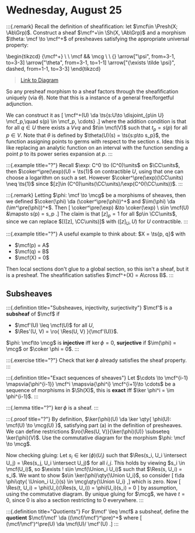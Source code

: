 # Wednesday, August 25

:::{.remark}
Recall the definition of sheafification: let $\mcf\in \Presh(X; \Ab\Grp)$.
Construct a sheaf $\mcf^+\in \Sh(X, \Ab\Grp)$  and a morphism $\theta: \mcf \to \mcf^+$ of presheaves satisfying the appropriate universal property:

\begin{tikzcd}
	{\mcf^+} \\
	\\
	\mcf && \mcg \\
	\\
	{}
	\arrow["\psi", from=3-1, to=3-3]
	\arrow["\theta", from=3-1, to=1-1]
	\arrow["{\exists \tilde \psi}", dashed, from=1-1, to=3-3]
\end{tikzcd}

> [Link to Diagram](https://q.uiver.app/?q=WzAsNCxbMCwyLCJcXG1jZiJdLFswLDRdLFswLDAsIlxcbWNmXisiXSxbMiwyLCJcXG1jZyJdLFswLDMsIlxccHNpIl0sWzAsMiwiXFx0aGV0YSJdLFsyLDMsIlxcZXhpc3RzIFxcdGlsZGUgXFxwc2kiLDAseyJzdHlsZSI6eyJib2R5Ijp7Im5hbWUiOiJkYXNoZWQifX19XV0=)

So any presheaf morphism to a sheaf factors through the sheafification uniquely (via $\theta$).
Note that this is a instance of a general free/forgetful adjunction.

We can construct it as
\[
\mcf^+(U) \da \ts{s:U\to \disjoint_{p\in U} \mcf_p,\quad s(p) \in \mcf_p, \cdots}
.\]
where the addition condition is that for all $q\in U$ there exists a $V\nu q$ and $t\in \mcf(V)$ such that $t_p = s(p)$ for all $p\in V$.
Note that $\theta$ is defined by $\theta(U)(s) = \ts{s:p\to s_p}$, the function assigning points to germs with respect to the section $s$.
Idea: this is like replacing an analytic function on an interval with the function sending a point $p$ to its power series expansion at $p$.
:::

:::{.example title="?"}
Recall $\exp: C^0 \to (C^0)\units$ on $\CC\units$, then $\coker^\pre(\exp)(U) = \ts{1}$ on contractible $U$, using that one can choose a logarithm on such a set.
However $\coker^\pre(\exp)(\CC\units) \neq \ts{1}$ since $[z]\in (C^0)\units(\CC\units)/\exp(C^0(\CC\units))$.
:::

:::{.remark}
Letting $\phi: \mcf \to \mcg$ be a morphisms of sheaves, then we defined $\coker(\phi) \da (\coker^\pre(\phi))^+$ and $\im(\phi) \da (\im^\pre(\phi))^+$.
Then
\[
\coker^\pre(\exp) &\to \coker(\exp) \\
s\in \mcf(U) &\mapsto s(p) = s_p
.\]
The claim is that $[z]_p = 1$ for all $p\in \CC\units$, since we can replace $[([z], \CC\units)]$ with $([z]_U, U)$ for $U$ contractible.
:::

:::{.example title="?"}
A useful example to think about: $X = \ts{p, q}$ with

- $\mcf(p) = A$
- $\mcf(q) = B$
- $\mcf(X) = 0$

Then local sections don't glue to a global section, so this isn't a sheaf, but it is a presheaf.
The sheafification satisfies $\mcf^+(X) = A\cross B$.
:::

## Subsheaves

:::{.definition title="Subsheaves, injectivity, surjectivity"}
$\mcf'$ is a **subsheaf** of $\mcf$ if

- $\mcf'(U) \leq \mcf(U)$ for all $U$,
- $\Res'(U, V) = \ro{ \Res(U, V) }{\mcf'(U)}$.

$\phi: \mcf\to \mcg$ is **injective** iff $\ker \phi = 0$, **surjective** if $\im(\phi) = \mcg$ or $\coker \phi = 0$.
:::

:::{.exercise title="?"}
Check that $\ker \phi$ already satisfies the sheaf property.
:::

:::{.definition title="Exact sequences of sheaves"}
Let $\cdots \to \mcf^{i-1} \mapsvia{\phi^{i-1}} \mcf^i \mapsvia{\phi^i} \mcf^{i+1}\to \cdots$ be a sequence of morphisms in $\Sh(X)$, this is **exact** iff $\ker \phi^i = \im \phi^{i-1}$.
:::

:::{.lemma title="?"}
$\ker \phi$ is a sheaf.
:::

:::{.proof title="?"}
By definition, $\ker(\phi)(U) \da \ker \qty{ \phi(U): \mcf(U) \to \mcg(U) }$, satisfying part (a) in the definition of presheaves.
We can define restrictions $\ro{\Res(U, V)}{\ker(\phi)(U)} \subseteq \ker(\phi)(V)$.
Use the commutative diagram for the morphism $\phi: \mcf \to \mcg$.

Now checking gluing:
Let $s_i \in \ker(\phi)(U_i)$ such that $\Res(s_i, U_i \intersect U_j) = \Res(s_j, U_i \intersect U_j)$ for all $i, j$.
This holds by viewing $s_i \in \mcf(U_i)$, so $\exists ! s\in \mcf(\Union_i U_i)$ such that $\Res(s, U_i) = s_i$.
We want to show $s\in \ker(\phi)\qty{\Union U_i}$, so consider
\[
t\da \phi\qty{ \Union_i U_i}(s) \in \mcg\qty{\Union U_i}
,\]
which is zero.
Now 
\[
\Res(t, U_i) = \phi(U_i)(\Res(s, U_i)) = \phi(U_i)(s_i) = 0
\]
by assumption,
using the commutative diagram.
By unique gluing for $\mcg$, we have $t=0$, since $0$ is also a section restricting to $0$ everywhere.
:::

:::{.definition title="Quotients"}
For $\mcf' \leq \mcf$ a subsheaf, define the **quotient** $\mcf/\mcf' \da ((\mcf/\mcf')^\pre)^+$ where 
\[
(\mcf/\mcf')^\pre(U) \da \mcf(U)/ \mcf'(U)
.\]
:::

